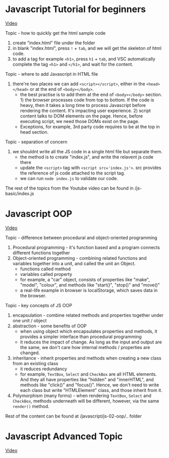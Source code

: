 # Javascript Tutorial for beginners
[Video](https://www.youtube.com/watch?v=W6NZfCO5SIk&list=PLif4iXLY4SOxbZS26ruK6s6N7ffYPEGF2)

Topic - how to quickly get the html sample code
1. create "index.html" file under the folder
2. in blank "index.html", press `!` + `tab`, and we will get the skeleton of html code.
3. to add a tag for example `<h1>`, press `h1` + `tab`, and VSC automatically complete the tag `<h1>` and `</h1>`, and wait for the content.

Topic - where to add Javascript in HTML file
1. there're two places we can add `<script></script>`, either in the `<head></head>` or at the end of `<body></body>`.
    * the best practise is to add them at the end of `<body></body>` section. 1) the browser processes code from top to bottom. If the code is heavy, then it takes a long time to process Javascript before rendering the content. It's impacting user experience. 2) script content talks to DOM elements on the page. Hence, before executing script, we need those DOMs exist on the page.
    * Exceptions, for example, 3rd party code requires to be at the top in head section.

Topic - separation of concern
1. we shouldnt write all the JS code in a single html file but separate them.
    * the method is to create "index.js", and write the relavent js code there
    * update the `<script>` tag with `<script src='index.js'>`. src provides the reference of js code attached to the script tag.
    * we can run `node index.js` to validate our code.

The rest of the topics from the Youtube video can be found in /js-basic/index.js

# Javascript OOP
[Video](https://www.youtube.com/watch?v=PFmuCDHHpwk)

Topic - difference between procedural and object-oriented programming
1. Procedural programming - it's function based and a program connects different functions together
2. Object-oriented programming - combining related functions and variables together into a unit, and called the unit an Object. 
    * functions called method
    * variables called property
    * for example, a "car" object, consists of properties like "make", "model", "colour", and methods like "start()", "stop()" and "move()"
    * a real-life example in browser is localStorage, which saves data in the browser.

Topic - key concepts of JS OOP
1. encapsulation - combine related methods and properties together under one unit / object
2. abstraction - some benefits of OOP
    * when using object which encapsulates properties and methods, it provides a simpler interface than procedural programming
    * it reduces the impact of change. As long as the input and output are the same, we don't care how internal methods / properties are changed. 
3. inheritance - inherit properties and methods when creating a new class from an existing class
    * it reduces redundancy
    * for example, `TextBox`, `Select` and `CheckBox` are all HTML elements. And they all have properties like "hidden" and "innerHTML", and methods like "click()" and "focus()". Hence, we don't need to write each class but write "HTMLElement" class, and those inherit from it.
4. Polymorphism (many forms) - when rendering `TextBox`, `Select` and `CheckBox`, methods underneath will be different, however, via the same `render()` method.

Rest of the content can be found at /javascript/js-02-oop/.. folder

# Javascript Advanced Topic
[Video](https://www.youtube.com/watch?v=R9I85RhI7Cg&list=PLif4iXLY4SOxbZS26ruK6s6N7ffYPEGF2&index=8)

